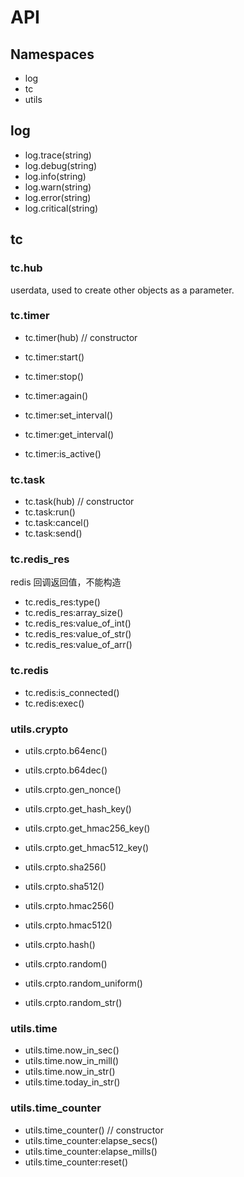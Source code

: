 # API

## Namespaces

- log
- tc
- utils

## log

- log.trace(string)
- log.debug(string)
- log.info(string)
- log.warn(string)
- log.error(string)
- log.critical(string)

## tc

### tc.hub  

 userdata, used to create other objects as a parameter.

### tc.timer

- tc.timer(hub)   // constructor

- tc.timer:start()
- tc.timer:stop()
- tc.timer:again()
- tc.timer:set_interval()
- tc.timer:get_interval()
- tc.timer:is_active()

### tc.task

- tc.task(hub)    // constructor
- tc.task:run()
- tc.task:cancel()
- tc.task:send()

### tc.redis_res

redis 回调返回值，不能构造

- tc.redis_res:type()
- tc.redis_res:array_size()
- tc.redis_res:value_of_int()
- tc.redis_res:value_of_str()
- tc.redis_res:value_of_arr()

### tc.redis

- tc.redis:is_connected()
- tc.redis:exec()

### utils.crypto

- utils.crpto.b64enc()
- utils.crpto.b64dec()

- utils.crpto.gen_nonce()
- utils.crpto.get_hash_key()
- utils.crpto.get_hmac256_key()
- utils.crpto.get_hmac512_key()
- utils.crpto.sha256()
- utils.crpto.sha512()
- utils.crpto.hmac256()
- utils.crpto.hmac512()
- utils.crpto.hash()
- utils.crpto.random()
- utils.crpto.random_uniform()
- utils.crpto.random_str()

### utils.time

- utils.time.now_in_sec()
- utils.time.now_in_mill()
- utils.time.now_in_str()
- utils.time.today_in_str()

### utils.time_counter

- utils.time_counter()    // constructor
- utils.time_counter:elapse_secs()
- utils.time_counter:elapse_mills()
- utils.time_counter:reset()
